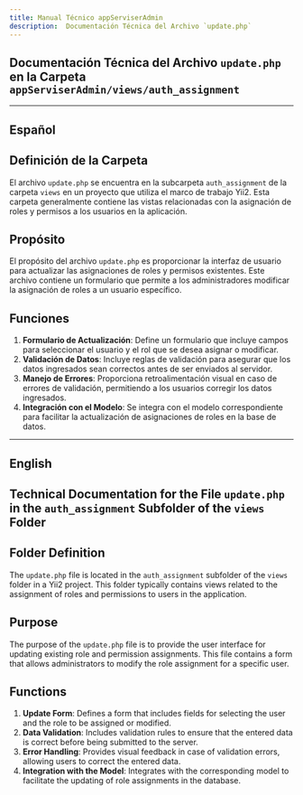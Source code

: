 ```yaml
---
title: Manual Técnico appServiserAdmin
description:  Documentación Técnica del Archivo `update.php`
---
```


## Documentación Técnica del Archivo `update.php` en la Carpeta `appServiserAdmin/views/auth_assignment`

---

## Español

## Definición de la Carpeta
El archivo `update.php` se encuentra en la subcarpeta `auth_assignment` de la carpeta `views` en un proyecto que utiliza el marco de trabajo Yii2. Esta carpeta generalmente contiene las vistas relacionadas con la asignación de roles y permisos a los usuarios en la aplicación.

## Propósito
El propósito del archivo `update.php` es proporcionar la interfaz de usuario para actualizar las asignaciones de roles y permisos existentes. Este archivo contiene un formulario que permite a los administradores modificar la asignación de roles a un usuario específico.

## Funciones
1. **Formulario de Actualización**: Define un formulario que incluye campos para seleccionar el usuario y el rol que se desea asignar o modificar.
2. **Validación de Datos**: Incluye reglas de validación para asegurar que los datos ingresados sean correctos antes de ser enviados al servidor.
3. **Manejo de Errores**: Proporciona retroalimentación visual en caso de errores de validación, permitiendo a los usuarios corregir los datos ingresados.
4. **Integración con el Modelo**: Se integra con el modelo correspondiente para facilitar la actualización de asignaciones de roles en la base de datos.

---

## English

## Technical Documentation for the File `update.php` in the `auth_assignment` Subfolder of the `views` Folder

## Folder Definition
The `update.php` file is located in the `auth_assignment` subfolder of the `views` folder in a Yii2 project. This folder typically contains views related to the assignment of roles and permissions to users in the application.

## Purpose
The purpose of the `update.php` file is to provide the user interface for updating existing role and permission assignments. This file contains a form that allows administrators to modify the role assignment for a specific user.

## Functions
1. **Update Form**: Defines a form that includes fields for selecting the user and the role to be assigned or modified.
2. **Data Validation**: Includes validation rules to ensure that the entered data is correct before being submitted to the server.
3. **Error Handling**: Provides visual feedback in case of validation errors, allowing users to correct the entered data.
4. **Integration with the Model**: Integrates with the corresponding model to facilitate the updating of role assignments in the database.